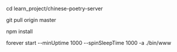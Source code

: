 cd learn_project/chinese-poetry-server

git pull origin master

npm install

forever start --minUptime 1000 --spinSleepTime 1000 -a  ./bin/www